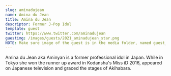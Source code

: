 ```yaml
---
slug: aminadujean
name: Amina du Jean
title: Amina du Jean
descriptor: Former J-Pop Idol
template: guest
twitter: https://www.twitter.com/aminadujean
guestimg: /images/guests/2021_aminadujean_star.png
NOTE: Make sure image of the guest is in the media folder, named guest_(YEAR)_(GUEST_SLUG).png
---
```


Amina du Jean aka Aminyan is a former professional idol in Japan. While in Tokyo she won the runner up award in Kodansha's Miss iD 2016, appeared on Japanese television and graced the stages of Akihabara. 
